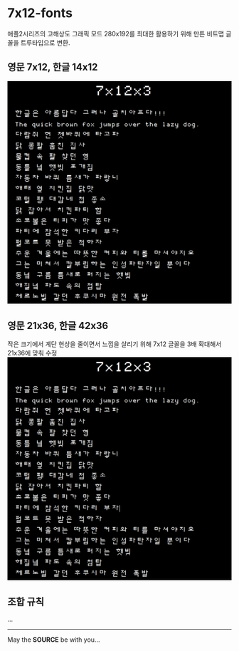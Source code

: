 7x12-fonts
==========


애플2시리즈의 고해상도 그래픽 모드 280x192를 최대한 활용하기 위해 만튼 비트맵 글꼴을 트루타입으로 변환.

## 영문 7x12, 한글 14x12

![](7x12-sample.png)

## 영문 21x36, 한글 42x36

작은 크기에서 계단 현상을 줄이면서 느낌을 살리기 위해 7x12 글꼴을 3배 확대해서 21x36에 맞춰 수정
![](7x12x3-sample.png)

## 조합 규칙

...

---
May the **SOURCE** be with you...
